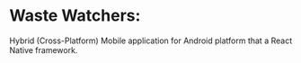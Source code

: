 # Waste Watchers:
Hybrid (Cross-Platform) Mobile application for Android platform that a React Native framework.

